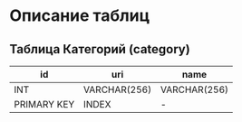 # Описание таблиц

## Таблица Категорий (category)
| id | uri | name |
| -----| ------| ------|
| INT | VARCHAR(256) | VARCHAR(256) |
| PRIMARY KEY | INDEX | -|

